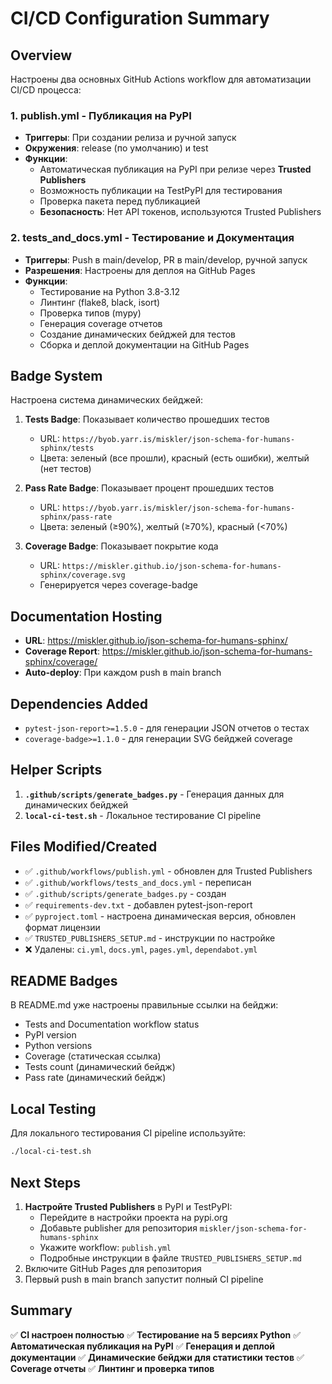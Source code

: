 # CI/CD Configuration Summary

## Overview
Настроены два основных GitHub Actions workflow для автоматизации CI/CD процесса:

### 1. **publish.yml** - Публикация на PyPI
- **Триггеры**: При создании релиза и ручной запуск
- **Окружения**: release (по умолчанию) и test
- **Функции**:
  - Автоматическая публикация на PyPI при релизе через **Trusted Publishers**
  - Возможность публикации на TestPyPI для тестирования
  - Проверка пакета перед публикацией
  - **Безопасность**: Нет API токенов, используются Trusted Publishers

### 2. **tests_and_docs.yml** - Тестирование и Документация
- **Триггеры**: Push в main/develop, PR в main/develop, ручной запуск
- **Разрешения**: Настроены для деплоя на GitHub Pages
- **Функции**:
  - Тестирование на Python 3.8-3.12
  - Линтинг (flake8, black, isort)
  - Проверка типов (mypy)
  - Генерация coverage отчетов
  - Создание динамических бейджей для тестов
  - Сборка и деплой документации на GitHub Pages

## Badge System
Настроена система динамических бейджей:

1. **Tests Badge**: Показывает количество прошедших тестов
   - URL: `https://byob.yarr.is/miskler/json-schema-for-humans-sphinx/tests`
   - Цвета: зеленый (все прошли), красный (есть ошибки), желтый (нет тестов)

2. **Pass Rate Badge**: Показывает процент прошедших тестов
   - URL: `https://byob.yarr.is/miskler/json-schema-for-humans-sphinx/pass-rate`
   - Цвета: зеленый (≥90%), желтый (≥70%), красный (<70%)

3. **Coverage Badge**: Показывает покрытие кода
   - URL: `https://miskler.github.io/json-schema-for-humans-sphinx/coverage.svg`
   - Генерируется через coverage-badge

## Documentation Hosting
- **URL**: https://miskler.github.io/json-schema-for-humans-sphinx/
- **Coverage Report**: https://miskler.github.io/json-schema-for-humans-sphinx/coverage/
- **Auto-deploy**: При каждом push в main branch

## Dependencies Added
- `pytest-json-report>=1.5.0` - для генерации JSON отчетов о тестах
- `coverage-badge>=1.1.0` - для генерации SVG бейджей coverage

## Helper Scripts
1. **`.github/scripts/generate_badges.py`** - Генерация данных для динамических бейджей
2. **`local-ci-test.sh`** - Локальное тестирование CI pipeline

## Files Modified/Created
- ✅ `.github/workflows/publish.yml` - обновлен для Trusted Publishers
- ✅ `.github/workflows/tests_and_docs.yml` - переписан
- ✅ `.github/scripts/generate_badges.py` - создан
- ✅ `requirements-dev.txt` - добавлен pytest-json-report
- ✅ `pyproject.toml` - настроена динамическая версия, обновлен формат лицензии
- ✅ `TRUSTED_PUBLISHERS_SETUP.md` - инструкции по настройке
- ❌ Удалены: `ci.yml`, `docs.yml`, `pages.yml`, `dependabot.yml`

## README Badges
В README.md уже настроены правильные ссылки на бейджи:
- Tests and Documentation workflow status
- PyPI version
- Python versions
- Coverage (статическая ссылка)
- Tests count (динамический бейдж)
- Pass rate (динамический бейдж)

## Local Testing
Для локального тестирования CI pipeline используйте:
```bash
./local-ci-test.sh
```

## Next Steps
1. **Настройте Trusted Publishers** в PyPI и TestPyPI:
   - Перейдите в настройки проекта на pypi.org
   - Добавьте publisher для репозитория `miskler/json-schema-for-humans-sphinx`
   - Укажите workflow: `publish.yml`
   - Подробные инструкции в файле `TRUSTED_PUBLISHERS_SETUP.md`
2. Включите GitHub Pages для репозитория
3. Первый push в main branch запустит полный CI pipeline

## Summary
✅ **CI настроен полностью**
✅ **Тестирование на 5 версиях Python**
✅ **Автоматическая публикация на PyPI**
✅ **Генерация и деплой документации**
✅ **Динамические бейджи для статистики тестов**
✅ **Coverage отчеты**
✅ **Линтинг и проверка типов**
